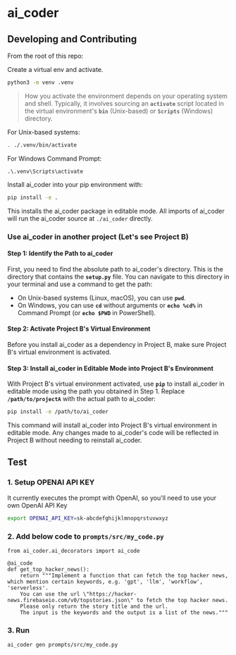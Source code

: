 # ai_coder

## Developing and Contributing
From the root of this repo:

Create a virtual env and activate.
``` bash
python3 -m venv .venv
```
>How you activate the environment depends on your operating system and shell. Typically, it involves sourcing an **`activate`** script located in the virtual environment's **`bin`** (Unix-based) or **`Scripts`** (Windows) directory.

For Unix-based systems:

```bash
. ./.venv/bin/activate
```

For Windows Command Prompt:
```
.\.venv\Scripts\activate

```

Install ai_coder into your pip environment with:
``` bash
pip install -e .
```
This installs the ai_coder package in editable mode. All imports of ai_coder will run the ai_coder source at `./ai_coder` directly.

### Use ai_coder in another project (Let's see Project B)
#### **Step 1: Identify the Path to ai_coder**

First, you need to find the absolute path to ai_coder's directory. This is the directory that contains the **`setup.py`** file. You can navigate to this directory in your terminal and use a command to get the path:
- On Unix-based systems (Linux, macOS), you can use **`pwd`**.
- On Windows, you can use **`cd`** without arguments or **`echo %cd%`** in Command Prompt (or **`echo $PWD`** in PowerShell).
#### **Step 2: Activate Project B's Virtual Environment**

Before you install ai_coder as a dependency in Project B, make sure Project B's virtual environment is activated.

#### **Step 3: Install ai_coder in Editable Mode into Project B's Environment**

With Project B's virtual environment activated, use **`pip`** to install ai_coder in editable mode using the path you obtained in Step 1. Replace **`/path/to/projectA`** with the actual path to ai_coder:

```bash
pip install -e /path/to/ai_coder
```

This command will install ai_coder into Project B's virtual environment in editable mode. Any changes made to ai_coder's code will be reflected in Project B without needing to reinstall ai_coder.


## Test
### 1. Setup OPENAI API KEY
It currently executes the prompt with OpenAI, so you'll need to use your own OpenAI API Key
``` bash
export OPENAI_API_KEY=sk-abcdefghijklmnopqrstuvwxyz
```

### 2. Add below code to `prompts/src/my_code.py`
```
from ai_coder.ai_decorators import ai_code

@ai_code
def get_top_hacker_news():
    return """Implement a function that can fetch the top hacker news, which mention certain keywords, e.g. 'gpt', 'llm', 'workflow', 'serverless'.
    You can use the url \"https://hacker-news.firebaseio.com/v0/topstories.json\" to fetch the top hacker news. 
    Please only return the story title and the url.
    The input is the keywords and the output is a list of the news."""
```
### 3. Run
```
ai_coder gen prompts/src/my_code.py

```

